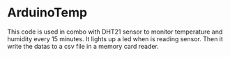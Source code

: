 # ArduinoTemp
This code is used in combo with DHT21 sensor to monitor temperature and humidity every 15 minutes. It lights up a led when is reading sensor. Then it write the datas to a csv file in a memory card reader.
